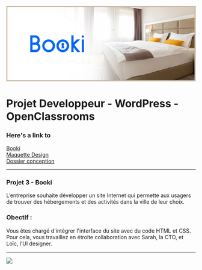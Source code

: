 ![](screenshot_1.png)

# Projet Developpeur - WordPress - OpenClassrooms


### Here's a link to <br>
<a href="https://raquel-salamone.fr/laboratoire/booki/" target="_blank" alt=Booki style="margin-top: 10px;"> Booki</a>
</br>
<a href="https://www.figma.com/file/B3eLowtWREc9YXzBcGRAHn/Maquettes-Booki-(desktop)?type=design&node-id=3-0&mode=design&t=z0UFacK3rZT97T0a-0" target="_blank" alt= Maquette Booki style="margin-top: 10px;"> Maquette Design</a>
<br>
<a href="/riding_cities_dossier_conception.pdf" target="_blank" alt=Booki style="margin-top: 10px;"> Dossier conception</a>
</br>

---

### Projet 3 - Booki <br>
L’entreprise souhaite développer un site Internet qui permette aux usagers de trouver des hébergements et des activités dans la ville de leur choix.

### Obectif :<br>
Vous êtes chargé d'intégrer l'interface du site avec du code HTML et CSS. Pour cela, vous travaillez en étroite collaboration avec Sarah, la CTO, et Loïc, l’UI designer. 
</br>

---
![](screenshot.png)
